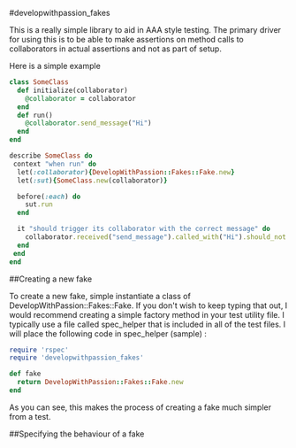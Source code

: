 #developwithpassion_fakes

This is a really simple library to aid in AAA style testing. The primary driver for using this is to be able to make assertions on method calls to collaborators in actual assertions and not as part of setup.

Here is a simple example

```ruby
class SomeClass
  def initialize(collaborator)
    @collaborator = collaborator
  end
  def run()
    @collaborator.send_message("Hi")
  end
end

describe SomeClass do
 context "when run" do
  let(:collaborator){DevelopWithPassion::Fakes::Fake.new}
  let(:sut){SomeClass.new(collaborator)}

  before(:each) do
    sut.run
  end

  it "should trigger its collaborator with the correct message" do
    collaborator.received("send_message").called_with("Hi").should_not be_nil
  end
 end
end
```

##Creating a new fake

To create a new fake, simple instantiate a class of DevelopWithPassion::Fakes::Fake. If you don't wish to keep typing that out, I would recommend creating a simple factory method in your test utility file. I typically use a file called spec_helper that is included in all of the test files. I will place the following code in spec_helper (sample) :

```ruby
require 'rspec'
require 'developwithpassion_fakes'

def fake
  return DevelopWithPassion::Fakes::Fake.new
end
```
As you can see, this makes the process of creating a fake much simpler from a test.

##Specifying the behaviour of a fake


